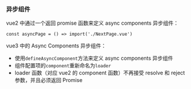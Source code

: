### 异步组件

vue2 中通过一个返回 promise 函数来定义 async components 异步组件：

```
const asyncPage = () => import('./NextPage.vue')
```

vue3 中的 Async Components 异步组件：

- 使用`defineAsyncComponent`方法来定义 async components 异步组件
- 组件配置项的`component`重新命名为`loader`
- loader 函数（对应 vue2 的 component 函数）不再接受 resolve 和 reject 参数，并且必须返回 Promise

